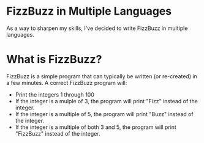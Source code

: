 FizzBuzz in Multiple Languages
==

As a way to sharpen my skills, I've decided to write FizzBuzz in
multiple languages.

What is FizzBuzz?
==

FizzBuzz is a simple program that can typically be written (or
re-created) in a few minutes. A correct FizzBuzz program will:

* Print the integers 1 through 100
* If the integer is a mulple of 3, the program will print "Fizz"
instead of the integer.
* If the integer is a multiple of 5, the program will print "Buzz"
instead of the integer.
* If the integer is a multiple of both 3 and 5, the program will print
"FizzBuzz" instead of the integer.

